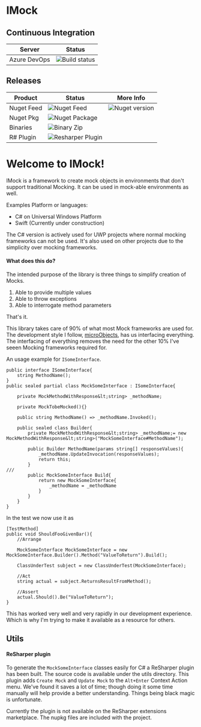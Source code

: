 # IMock


## Continuous Integration
| Server | Status |
|--------------|--------------|
| Azure DevOps | ![Build status](https://fyzxs.visualstudio.com/GitHub/_apis/build/status/InterfaceMocks_Universal) |

## Releases
| Product | Status | More Info | 
|---------|--------|---------|
| Nuget Feed | ![Nuget Feed](https://fyzxs.vsrm.visualstudio.com/_apis/public/Release/badge/de1edd3b-7499-47c7-937f-39d941f079bd/1/6) | ![Nuget version](https://fyzxs.feeds.visualstudio.com/_apis/public/Packaging/Feeds/8b20e113-93ce-44d9-83e5-7e3dd6153ea1/Packages/700d0907-bb91-4135-b82e-0d08d5247b22/Badge) |
| Nuget Pkg | ![Nuget Package](https://fyzxs.vsrm.visualstudio.com/_apis/public/Release/badge/de1edd3b-7499-47c7-937f-39d941f079bd/1/1) | |
| Binaries | ![Binary Zip](https://fyzxs.vsrm.visualstudio.com/_apis/public/Release/badge/de1edd3b-7499-47c7-937f-39d941f079bd/1/2) | |
| R# Plugin | ![Resharper Plugin](https://fyzxs.vsrm.visualstudio.com/_apis/public/Release/badge/de1edd3b-7499-47c7-937f-39d941f079bd/1/3) | |

# Welcome to IMock!

IMock is a framework to create mock objects in environments that don't support traditional Mocking. It can be used in mock-able environments as well.

Examples Platform or languages: 
* C# on Universal Windows Platform
* Swift (Currently under construction)

The C# version is actively used for UWP projects where normal mocking frameworks can not be used. It's also used on other projects due to the simplicity over mocking frameworks.

#### What does this do?
The intended purpose of the library is three things to simplify creation of Mocks.

1) Able to provide multiple values
2) Able to throw exceptions
3) Able to interrogate method parameters

That's it.

This library takes care of 90% of what most Mock frameworks are used for. The development style I follow, [microObjects](https://quinngil.com/uobjects), has us interfacing everything.
The interfacing of everything removes the need for the other 10% I've seeen Mocking frameworks required for.

An usage example for `ISomeInterface`.
```
public interface ISomeInterface{
    string MethodName();
}
public sealed partial class MockSomeInterface : ISomeInterface{

    private MockMethodWithResponse&lt;string> _methodName;

    private MockTobeMocked(){}

    public string MethodName() => _methodName.Invoked();

    public sealed class Builder{
        private MockMethodWithResponse&lt;string> _methodName;= new MockMethodWithResponse&lt;string>("MockSomeInterface#MethodName");

        public Builder MethodName(params string[] responseValues){
            _methodName.UpdateInvocation(responseValues);
            return this;
        }
///
        public MockSomeInterface Build{
            return new MockSomeInterface{
                _methodName = _methodName
            }
        }
    }
}
```

In the test we now use it as
```
[TestMethod]
public void ShouldFooGivenBar(){
    //Arrange
    
    MockSomeInterface MockSomeInterface = new MockSomeInterface.Builder().Method("ValueToReturn").Build();
    
    ClassUnderTest subject = new ClassUnderTest(MockSomeInterface);

    //Act
    string actual = subject.ReturnsResultFromMethod();

    //Assert
    actual.Should().Be("ValueToReturn");
}
```

This has worked very well and very rapidly in our development experience. Which is why I'm trying to make it available as a resource for others.


## Utils
#### ReSharper plugin
To generate the `MockSomeInterface` classes easily for C# a ReSharper plugin has been built. The source code is available under the utils directory.
This plugin adds `Create Mock` and `Update Mock` to the `Alt+Enter` Context Action menu. We've found it saves a lot of time; though doing it some time manually will help provide a better understanding. Things being black magic is unfortunate.

Currently the plugin is not available on the ReSharper extensions marketplace. The nupkg files are included with the project.
